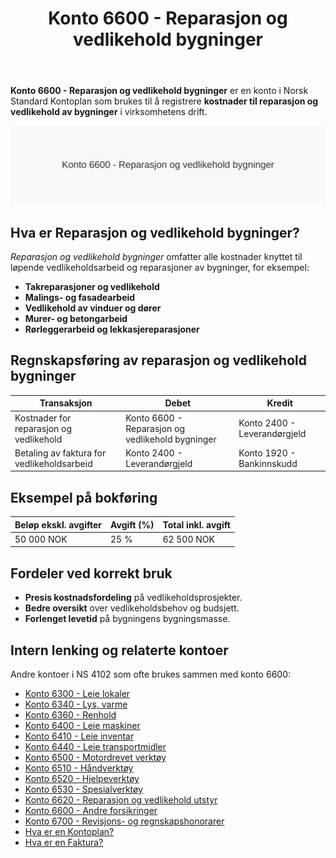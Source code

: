 ﻿---
title: "Konto 6600 - Reparasjon og vedlikehold bygninger"
seoTitle: "6600-reparasjon-og-vedlikehold-bygninger"
description: '**Konto 6600 - Reparasjon og vedlikehold bygninger** er en konto i Norsk Standard Kontoplan som brukes til å registrere **kostnader til reparasjon og vedlikeho...'
---

**Konto 6600 - Reparasjon og vedlikehold bygninger** er en konto i Norsk Standard Kontoplan som brukes til å registrere **kostnader til reparasjon og vedlikehold av bygninger** i virksomhetens drift.

![Illustrasjon av konto 6600 Reparasjon og vedlikehold bygninger](6600-reparasjon-og-vedlikehold-bygninger-image.svg)

## Hva er Reparasjon og vedlikehold bygninger?

*Reparasjon og vedlikehold bygninger* omfatter alle kostnader knyttet til løpende vedlikeholdsarbeid og reparasjoner av bygninger, for eksempel:

* **Takreparasjoner og vedlikehold**
* **Malings- og fasadearbeid**
* **Vedlikehold av vinduer og dører**
* **Murer- og betongarbeid**
* **Rørleggerarbeid og lekkasjereparasjoner**

## Regnskapsføring av reparasjon og vedlikehold bygninger

| Transaksjon                                | Debet                                               | Kredit                          |
|--------------------------------------------|-----------------------------------------------------|---------------------------------|
| Kostnader for reparasjon og vedlikehold    | Konto 6600 - Reparasjon og vedlikehold bygninger    | Konto 2400 - Leverandørgjeld    |
| Betaling av faktura for vedlikeholdsarbeid | Konto 2400 - Leverandørgjeld                        | Konto 1920 - Bankinnskudd       |

## Eksempel på bokføring

| Beløp ekskl. avgifter | Avgift (%) | Total inkl. avgift |
|-----------------------|------------|--------------------|
| 50 000 NOK            | 25 %       | 62 500 NOK         |

## Fordeler ved korrekt bruk

* **Presis kostnadsfordeling** på vedlikeholdsprosjekter.
* **Bedre oversikt** over vedlikeholdsbehov og budsjett.
* **Forlenget levetid** på bygningens bygningsmasse.

## Intern lenking og relaterte kontoer

Andre kontoer i NS 4102 som ofte brukes sammen med konto 6600:

* [Konto 6300 - Leie lokaler](/blogs/kontoplan/6300-leie-lokaler "Konto 6300 - Leie lokaler")
* [Konto 6340 - Lys, varme](/blogs/kontoplan/6340-lys-varme "Konto 6340 - Lys, varme")
* [Konto 6360 - Renhold](/blogs/kontoplan/6360-renhold "Konto 6360 - Renhold")
* [Konto 6400 - Leie maskiner](/blogs/kontoplan/6400-leie-maskiner "Konto 6400 - Leie maskiner")
* [Konto 6410 - Leie inventar](/blogs/kontoplan/6410-leie-inventar "Konto 6410 - Leie inventar")
* [Konto 6440 - Leie transportmidler](/blogs/kontoplan/6440-leie-transportmidler "Konto 6440 - Leie transportmidler")
* [Konto 6500 - Motordrevet verktøy](/blogs/kontoplan/6500-motordrevet-verktoy "Konto 6500 - Motordrevet verktøy")
* [Konto 6510 - Håndverktøy](/blogs/kontoplan/6510-handverktoy "Konto 6510 - Håndverktøy")
* [Konto 6520 - Hjelpeverktøy](/blogs/kontoplan/6520-hjelpeverktoy "Konto 6520 - Hjelpeverktøy")
* [Konto 6530 - Spesialverktøy](/blogs/kontoplan/6530-spesialverktoy "Konto 6530 - Spesialverktøy")
* [Konto 6620 - Reparasjon og vedlikehold utstyr](/blogs/kontoplan/6620-reparasjon-og-vedlikehold-utstyr "Konto 6620 - Reparasjon og vedlikehold utstyr")
* [Konto 6600 - Andre forsikringer](/blogs/kontoplan/6600-andre-forsikringer "Konto 6600 - Andre forsikringer")
* [Konto 6700 - Revisjons- og regnskapshonorarer](/blogs/kontoplan/6700-revisjons-og-regnskapshonorarer "Konto 6700 - Revisjons- og regnskapshonorarer")
* [Hva er en Kontoplan?](/blogs/regnskap/hva-er-kontoplan "Hva er en Kontoplan? Komplett Guide til Kontoplaner i Norsk Regnskap")
* [Hva er en Faktura?](/blogs/regnskap/hva-er-en-faktura "Hva er en Faktura? En Guide til Norske Fakturakrav")






